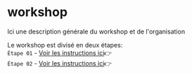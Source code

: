 # workshop

Ici une description générale du workshop et de l'organisation 

Le workshop est divisé en deux étapes:  
`Étape 01` - [Voir les instructions ici](https://github.com/domitille-f451/workshop/blob/main/%C3%89tape01.md):point_right:  
`Étape 02` - [Voir les instructions ici](https://github.com/domitille-f451/workshop/blob/main/%C3%89tape02.md):point_right:

